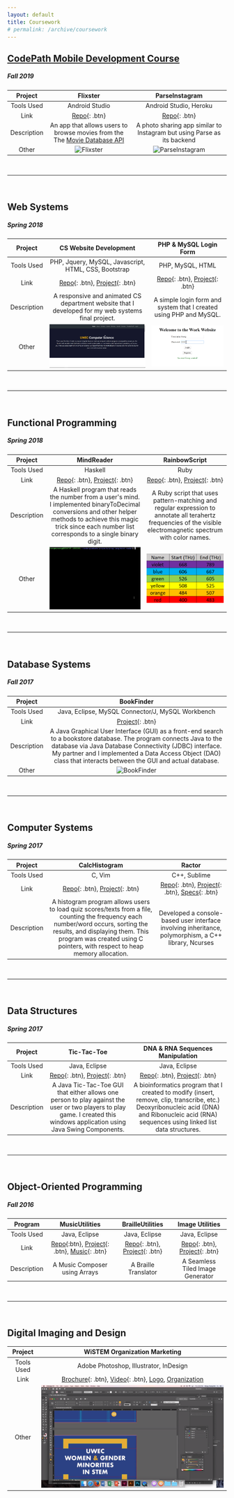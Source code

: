 ```yaml
---
layout: default
title: Coursework
# permalink: /archive/coursework
---
```


## [CodePath Mobile Development Course](https://drive.google.com/open?id=1dJ41HppX3DHcKobRI7-dlSECYdScJWGF)
##### *Fall 2019*

Project  | Flixster              |  ParseInstagram   |
:-------:|:-----------------------------------:|:-------------------------------------:|
Tools Used | Android Studio | Android Studio, Heroku |
Link | [Repo](https://github.com/foongminwong/Flixster){: .btn} | [Repo](https://github.com/foongminwong/ParseInstagram){: .btn}|
Description | An app that allows users to browse movies from the The [Movie Database API](https://docs.themoviedb.apiary.io/#)| A photo sharing app similar to Instagram but using Parse as its backend | 
Other | ![Flixster](https://github.com/foongminwong/Flixster/raw/master/flixster-part2.gif)| ![ParseInstagram](https://github.com/foongminwong/ParseInstagram/raw/master/parseinstagram1.gif)

&nbsp;

---

&nbsp;

## Web Systems
##### *Spring 2018*

Project  | CS Website Development              |  PHP & MySQL Login Form               |
:-------:|:-----------------------------------:|:-------------------------------------:|
Tools Used |PHP, Jquery, MySQL, Javascript, HTML, CSS, Bootstrap |PHP, MySQL, HTML|
Link | [Repo](https://bitbucket.org/foongminwong/undergraduate-projects/src/master/web-systems/finalproject/){: .btn}, [Project](https://www.youtube.com/watch?v=Sw1gsviYHAQ){: .btn} | [Repo](https://bitbucket.org/foongminwong/undergraduate-projects/src/master/web-systems/hw3/){: .btn}, [Project](https://www.youtube.com/watch?v=Hsw43IWZzGk&feature=youtu.be){: .btn}
Description | A responsive and animated CS department website that I developed for my web systems final project.  | A simple login form and system that I created using PHP and MySQL.  
Other | ![Web Systems Final Project](/assets/uwec-cs268-final-proj.gif)| ![PHP MySQL Login Form](/assets/uwec-cs268-php-login.PNG)

&nbsp;

---

&nbsp;

## Functional Programming 
##### *Spring 2018*



Project  | MindReader                 |  RainbowScript |
:-------:|:--------------------------:|:-------------------:|
Tools Used |Haskell|Ruby|
Link | [Repo](https://bitbucket.org/foongminwong/undergraduate-projects/src/master/prog-lang/mind-reader/){: .btn}, [Project](https://youtu.be/_-uU6kd7edk){: .btn} | [Repo](https://bitbucket.org/foongminwong/undergraduate-projects/src/master/prog-lang/rainbow-ruby/){: .btn}, [Project](https://youtu.be/8A3s3JpnilU){: .btn}|
Description | A Haskell program that reads the number from a user's mind. I implemented binaryToDecimal conversions and other helper methods to achieve this magic trick since each number list corresponds to a single binary digit. | A Ruby script that uses pattern-matching and regular expression to annotate all terahertz frequencies of the visible electromagnetic spectrum with color names. 
Other | ![MindReader](/assets/mind-reader.gif)| ![RainbowScript](/assets/color-terahertz.PNG)

&nbsp;

---

&nbsp;

## Database Systems
##### *Fall 2017*

Project  | BookFinder                 |
:-------:|:--------------------------:|
Tools Used |Java, Eclipse, MySQL Connector/J, MySQL Workbench |
Link | [Project](https://youtu.be/YokCB5uPga8){: .btn} |
Description | A Java Graphical User Interface (GUI) as a front-end search to a bookstore database. The program connects Java to the database via Java Database Connectivity (JDBC) interface. My partner and I implemented a Data Access Object (DAO) class that interacts between the GUI and actual database. 
Other | ![BookFinder](/assets/bookfinder.gif)



&nbsp;

---

&nbsp;

## Computer Systems
##### *Spring 2017*

Project  | CalcHistogram              |  Ractor |
:-------:|:--------------------------:|:-------------------:|
Tools Used |C, Vim | C++, Sublime |
Link | [Repo](https://bitbucket.org/foongminwong/undergraduate-projects/src/master/comp-sys/lab3/){: .btn}, [Project](https://youtu.be/SGsHTwXbMF4){: .btn} | [Repo](https://bitbucket.org/foongminwong/undergraduate-projects/src/master/prog-lang/ractor/){: .btn}, [Project](https://www.youtube.com/watch?v=mco30XV3dUk){: .btn}, [Specs](https://twodee.org/teaching/cs330/2018a/homework/ractor/ractor.pdf){: .btn}  |
Description | A histogram program allows users to load quiz scores/texts from a file, counting the frequency each number/word occurs, sorting the results, and displaying them. This program was created using C pointers, with respect to heap memory allocation. | Developed a console-based user interface involving inheritance, polymorphism, a C++ library, Ncurses|



&nbsp;

---

&nbsp;

## Data Structures
##### *Spring 2017*

Project  | Tic-Tac-Toe    |  DNA & RNA Sequences Manipulation     |
:-------:|:--------------:|:-------------------------------------:|
Tools Used | Java, Eclipse | Java, Eclipse |
Link | [Repo](https://bitbucket.org/foongminwong/undergraduate-projects/src/master/data-struc/hw2/){: .btn}, [Project](https://youtu.be/cUPOaRJ5Z44){: .btn} | [Repo](https://bitbucket.org/foongminwong/undergraduate-projects/src/master/data-struc/dna-rna/){: .btn}, [Project](https://youtu.be/7QhIdOHqJBw){: .btn}
Description | A Java Tic-Tac-Toe GUI that either allows one person to play against the user or two players to play game. I created this windows application using Java Swing Components. | A bioinformatics program that I created to modify (insert, remove, clip, transcribe, etc.) Deoxyribonucleic acid (DNA) and Ribonucleic acid (RNA) sequences using linked list data structures. 

&nbsp;

---

&nbsp;


## Object-Oriented Programming
##### *Fall 2016*

Program|MusicUtilities  |  BrailleUtilities  | Image Utilities |
:-----:|:--------------:|:----------------:|:-----------------:|
Tools Used |   Java, Eclipse   |Java, Eclipse|Java, Eclipse|
Link| [Repo](https://bitbucket.org/foongminwong/undergraduate-projects/src/master/intro-oop/hw5/){:btn}, [Project](https://youtu.be/NqPkAAug7mM){: .btn}, [Music](https://drive.google.com/open?id=1jvAsFKtcV8c1BruBygOus3vKnEBC-cYX){: .btn} | [Repo](https://bitbucket.org/foongminwong/undergraduate-projects/src/master/intro-oop/hw2/){: .btn}, [Project](https://youtu.be/G3pEl1GNUUQ){: .btn} | [Repo](https://bitbucket.org/foongminwong/undergraduate-projects/src/master/intro-oop/hw4/){: .btn}, [Project](https://youtu.be/6K-lDkgeorM){: .btn}
Description | A Music Composer using Arrays |  A Braille Translator | A Seamless Tiled Image Generator


&nbsp;

---

&nbsp;

## Digital Imaging and Design

Project | WiSTEM Organization Marketing |
:------:|:-----------------------------:|
Tools Used |  Adobe Photoshop, Illustrator, InDesign
Link | [Brochure](https://drive.google.com/open?id=1JDIV5scT8ZM7xDOCn-pNPsPhJWpo2GIg){: .btn}, [Video](https://youtu.be/7yoAZ-so34I?t=281){: .btn}, [Logo](https://scontent-msp1-1.xx.fbcdn.net/v/t1.0-9/26804598_768097123360550_4696234425835194043_n.png?_nc_cat=102&_nc_oc=AQl24lhJngMmt7mgOLWsTuKvpqtIXE6-seA5BvxLa2zxpxdvA8yzIuy178XIAPA2IQQ&_nc_ht=scontent-msp1-1.xx&oh=ee798f2a23de7b4b781075597ad4a9c6&oe=5D806DE2), [Organization](https://www.facebook.com/UWECWomenInSTEM/) 
Other | ![Women & Gender Minorities in STEM Design Final Project](/assets/uwec-wistem-logo.png)



